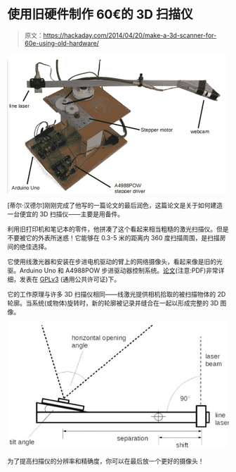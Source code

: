 # 使用旧硬件制作 60€的 3D 扫描仪

> 原文：<https://hackaday.com/2014/04/20/make-a-3d-scanner-for-60e-using-old-hardware/>

![3d laser scanner](img/7f55c5951085d06d6fac5fab16c0ca4c.png)

[蒂尔·汉德尔]刚刚完成了他写的一篇论文的最后润色，这篇论文是关于如何建造一台便宜的 3D 扫描仪——主要是用备件。

利用旧打印机和笔记本的零件，他拼凑了这个看起来相当粗糙的激光扫描仪。但是不要被它的外表所迷惑！它能够在 0.3-5 米的距离内 360 度扫描周围，是扫描房间的绝佳选择。

它使用线激光器和安装在步进电机驱动的臂上的网络摄像头，看起来像是旧的光驱。Arduino Uno 和 A4988POW 步进驱动器控制系统。[论文](http://alicedownthecoffeepot.files.wordpress.com/2011/09/documentation_laser_scanner1.pdf)(注意:PDF)非常详细，发表在 [GPLv3](https://www.gnu.org/copyleft/gpl.html) (通用公共许可证)下。

它的工作原理与许多 3D 扫描仪相同——线激光提供相机拾取的被扫描物体的 2D 轮廓。当系统(或物体)旋转时，新的轮廓被记录并缝合在一起以形成完整的 3D 图像。

![3d laser scanner diagram](img/8d1905682a092edfe599b909aa4c7429.png)

为了提高扫描仪的分辨率和精确度，你可以在最后放一个更好的摄像头！